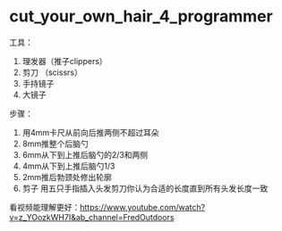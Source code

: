 # cut_your_own_hair_4_programmer

工具：

1. 理发器（推子clippers）
2. 剪刀 （scissrs）
3. 手持镜子
4. 大镜子

步骤：

1. 用4mm卡尺从前向后推两侧不超过耳朵
2. 8mm推整个后脑勺
3. 6mm从下到上推后脑勺的2/3和两侧
4. 4mm从下到上推后脑勺1/3
5. 2mm推后勃颈处修出轮廓
6. 剪子 用五只手指插入头发剪刀你认为合适的长度直到所有头发长度一致

看视频能理解更好：https://www.youtube.com/watch?v=z_YOozkWH7I&ab_channel=FredOutdoors
